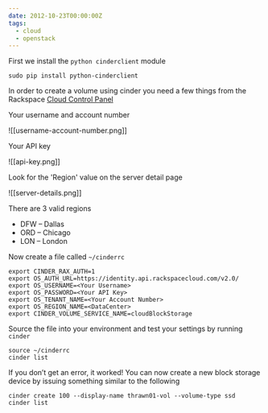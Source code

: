 ```yaml
---
date: 2012-10-23T00:00:00Z
tags:
  - cloud
  - openstack
---
```

First we install the `python cinderclient` module

```
sudo pip install python-cinderclient
```
In order to create a volume using cinder you need a few things from the Rackspace [Cloud Control Panel](https://mycloud.rackspace.com/)

Your username and account number

![[username-account-number.png]]

Your API key

![[api-key.png]]

Look for the 'Region' value on the server detail page

![[server-details.png]]

There are 3 valid regions

* DFW – Dallas
* ORD – Chicago 
* LON – London

Now create a file called `~/cinderrc`

```
export CINDER_RAX_AUTH=1
export OS_AUTH_URL=https://identity.api.rackspacecloud.com/v2.0/
export OS_USERNAME=<Your Username>
export OS_PASSWORD=<Your API Key>
export OS_TENANT_NAME=<Your Account Number>
export OS_REGION_NAME=<DataCenter>
export CINDER_VOLUME_SERVICE_NAME=cloudBlockStorage
```

Source the file into your environment and test your settings by running `cinder`
```
source ~/cinderrc
cinder list
```

If you don’t get an error, it worked! You can now create a new block storage device by issuing something similar to the following

```
cinder create 100 --display-name thrawn01-vol --volume-type ssd
cinder list
```
